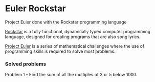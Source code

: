 # Euler Rockstar
Project Euler done with the Rockstar programming language

[Rockstar](https://github.com/RockstarLang/rockstar) is a fully functional, dynamically typed computer programming language, designed for creating programs that are also song lyrics.

[Project Euler](https://projecteuler.net/archives) is a series of mathematical challenges where the use of programming skills is required to solve most problems.

### Solved problems
Problem 1 - Find the sum of all the multiples of 3 or 5 below 1000.
